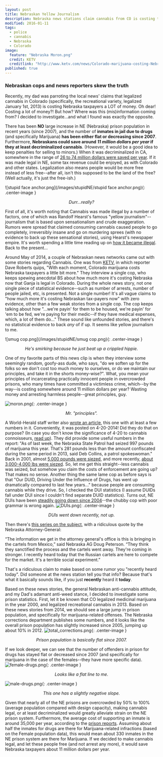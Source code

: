 ```yaml
---
layout: post
title: Nebraskan Yellow Journalism
description: Nebraska news stations claim cannabis from CO is costing taxpayers, but it was costing the same amount far before recreational legalization in CO.
modified: 2016-01-11
tags: 
  - police
  - cannabis
  - Nebraska
  - Colorado
image: 
  feature: "Nebraska Moron.png"
  credit: KETV
  creditlink: "http://www.ketv.com/news/Colorado-marijuana-costing-Nebraska-taxpayers/25868850"
published: true
---
```



### Nebraskan cops and news reporters skew the truth

Recently, my dad was parroting the local news' claims that legalized cannabis in Colorado (specifically, the recreational variety, legalized January 1st, 2013) is costing Nebraska taxpayers a LOT of money.  Oh dear!  Costing a lot of money?!  But how?  Where was this (mis)information coming from?  I decided to investigate...and what I found was exactly the opposite.  

There has been **NO** large increase in NE (Nebraska) prison population in recent years (since 2007), and the number of **inmates in jail due to drugs** (and specifically Marijuana) **has been either flat or decreasing since 2007**.  Furthermore, **Nebraskans could save around *11 million dollars per year* if they at least decriminalized cannabis**.  (However, it would be a good idea to keep penalties for selling to minors.)  When it was decriminalized in CA, somewhere in the range of [26 to 74 million dollars were saved per year](https://en.wikipedia.org/wiki/Legal_history_of_cannabis_in_the_United_States#State_Office_of_Narcotics_and_Drug_Abuse_.281977.29).  If it was made legal in NE, some tax revenue could be enjoyed, as with Colorado and other states.  Legalization also means people would be more free instead of less free--after all, isn't this supposed to be the land of the free?  (Well actually, it's just the free-ish.)

![stupid face anchor.png](/images/stupidNE/stupid face anchor.png){: .center-image }
*<center>Durr...really?</center>*

First of all, it's worth noting that Cannabis was made illegal by a number of factors, one of which was Randolf Hearst's famous "yellow journalism"--journalism that is based upon sensationalism and crude exaggeration.  Rumors were spread that claimed consuming cannabis caused people to go completely, irreversibly insane and go on murdering sprees (with no evidence to back up these sensational stories), using Hearst's newspaper empire.  It's worth spending a little time reading up on [how it became illegal](https://en.wikipedia.org/wiki/Legal_history_of_cannabis_in_the_United_States).  Back to the present...

Around May of 2014, a couple of Nebraskan news networks came out with some stories regarding Cannabis.  One was from [KETV](http://www.ketv.com/news/Colorado-marijuana-costing-Nebraska-taxpayers/25868850), in which reporter Dave Roberts quips, "With each moment, Colorado marijuana costs Nebraska taxpayers a little bit more."  They interview a single cop, who keeps spewing anecdotal BS about how much more it's costing Nebraska now that Ganja is legal in Colorado.  During the whole news story, not one single piece of statistical evidence--such as number of arrests, number of people jailed, etc, is presented.  Not a single number!  It's all vague claims to "how much more it's costing Nebraskan tax-payers now" with zero evidence, other than a few weak stories from a single cop.  The cop keeps talking about how "...we're payin' for them to be housed, we're payin' for 'em to be fed, we're paying for their medic--if they have medical expenses, which, a lot of them do..." These sound like unfounded stories, and there's no statistical evidence to back *any* of if up.  It seems like yellow journalism to me.

![smug cop.png](/images/stupidNE/smug cop.png){: .center-image }
*<center>He's smirking because he just beat up a crippled hippie.</center>*

One of my favorite parts of this news clip is when they interview some seemingly random, goofy-ass dude, who says, "do we soften up for the folks so we don't cost too much money to ourselves, or do we maintain our principles, and take it in the shorts money-wise?".  What, you mean your principles of incarcerating practically innocent people in overcrowded prisons, who many times have committed a victimless crime, which--by the way--is costing somewhere around 11 million dollars per year?  Wasting money and arresting harmless people--great principles, guy.

![moron.png](/images/stupidNE/moron.png){: .center-image }
*<center>Mr. "principles".</center>*

A World-Herald staff writer also [wrote an article](http://www.omaha.com/news/nebraska-on-its-own-with-drug-enforcement-costs-tied-to/article_d76f74a4-b109-5080-9d7b-4e26264686bc.html#nebraska-on-its-own-with-drug-enforcement-costs-tied-to-colorado-pot-sales), this one with at least a few numbers in it.  Conveniently, it was posted on 4-20-2014!  Did they do that on purpose?  (In case you don't know the significance of 4-20 to cannabis connoisseurs, [read up](https://en.wikipedia.org/wiki/420_(cannabis_culture))).  They did provide some useful numbers in the report: "As of last week, the Nebraska State Patrol had seized 997 pounds of marijuana this year. That's 281 pounds less than the amount confiscated during the same period in 2013, said Deb Collins, a patrol spokeswoman."  Back in 2001, almost [5,000 pounds were siezed](http://www.justice.gov/archive/ndic/pubs4/4934/marijuan.htm), and more recently, [about 3,000-4,000 lbs were siezed](http://www.klkntv.com/story/27646292/pot-busts-down-money-seized-up?clienttype=mobile).  So, let me get this straight--less cannabis was seized, but somehow you claim the costs of enforcement are going up?  That makes no sense.  Another thing the same lame cop as before says is that "Our DUID, Driving Under the Influence of Drugs, has went up dramatically compared to last few years..." because people are consuming cannabis while they drive.  So, I checked the DUI statistics (I assume DUIDs fall under DUI since I couldn't find separate DUID statistics).  Turns out, NE DUIs have been [steadily going down since 2004](http://www.transportation.nebraska.gov/nohs/pdf/al5arrests.pdf)--the chubby cop with poor grammar is wrong again.
![DUIs.png](/images/stupidNE/DUIs.png){: .center-image }
*<center>DUIs went down recently, not up.</center>*

Then there's [this series on the subject](http://www.wowt.com/home/headlines/Special-Report---Nebraska-v-Colorado-The-War-on-Weed-295996161.html), with a ridiculous quote by the Nebraska Attorney-General: 

“The information we get in the attorney general's office is this is bringing in the cartels from Mexico,” said Nebraska AG Doug Peterson. “They think they sanctified the process and the cartels went away. They're coming in stronger. I recently heard today that the Russian cartels are here to compete for the market. It's a terrible social experiment.”

That's a ridiculous claim to make based on some rumor you "recently heard today".  Did someone at the news station tell you that info?  Because that's what it basically sounds like, if you just **recently** heard it **today**.

Based on these news stories, the general Nebraskan anti-cannabis attitude, and my Dad's adamant anti-weed stance, I decided to investigate some prison statistics.  First, let it be known that CO legalized medicinal marijuana in the year 2000, and legalized recreational cannabis in 2013.  Based on these news stories from 2014, we should see a large jump in prison population, and specifically for marijuana-related offenses.  The Nebraska corrections department publishes some numbers, and it looks like the overall prison population has slightly increased since 2005, jumping up about 10% in 2012.
![total_corrections.png](/images/stupidNE/total_corrections.png){: .center-image }
*<center>Prison population is basically flat since 2007.</center>*

If we look deeper, we can see that the number of offenders in prison for drugs has stayed flat or decreased since 2007 (and specifically for marijuana in the case of the females--they have more specific data).
![female-drugs.png](/images/stupidNE/female-drugs.png){: .center-image }
*<center>Looks like a flat line to me.</center>*

![male-drugs.png](/images/stupidNE/male-drugs.png){: .center-image }
*<center>This one has a slightly negative slope.</center>*

Given that nearly all of the NE prisons are overcrowded by 50% to 100% (average population compared with design capacity), making cannabis legal, or at least decriminalized would greatly alleviate strain on the NE prison system.  Furthermore, the average cost of supporting an inmate is around 35,000 per year, according to the [prison reports](http://www.corrections.nebraska.gov/news.html).  Assuming about half the inmates for drugs are there for Marijuana-related infractions (based on the Female population data), this would mean about 330 inmates in the NE prison system are there for Marijuana.  If we decided to make cannabis legal, and let these people free (and not arrest any more), it would save Nebraska taxpayers about 11 million dollars per year.
